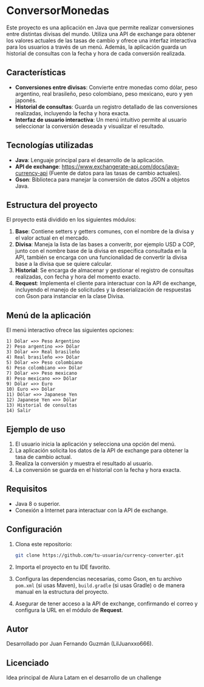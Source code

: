﻿# ConversorMonedas

Este proyecto es una aplicación en Java que permite realizar conversiones entre distintas divisas del mundo. Utiliza una API de exchange para obtener los valores actuales de las tasas de cambio y ofrece una interfaz interactiva para los usuarios a través de un menú. Además, la aplicación guarda un historial de consultas con la fecha y hora de cada conversión realizada.

## Características

- **Conversiones entre divisas**: Convierte entre monedas como dólar, peso argentino, real brasileño, peso colombiano, peso mexicano, euro y yen japonés.
- **Historial de consultas**: Guarda un registro detallado de las conversiones realizadas, incluyendo la fecha y hora exacta.
- **Interfaz de usuario interactiva**: Un menú intuitivo permite al usuario seleccionar la conversión deseada y visualizar el resultado.

## Tecnologías utilizadas

- **Java**: Lenguaje principal para el desarrollo de la aplicación.
- **API de exchange**: https://www.exchangerate-api.com/docs/java-currency-api (Fuente de datos para las tasas de cambio actuales).
- **Gson**: Biblioteca para manejar la conversión de datos JSON a objetos Java.

## Estructura del proyecto

El proyecto está dividido en los siguientes módulos:

1. **Base**: Contiene setters y getters comunes, con el nombre de la divisa y el valor actual en el mercado.
2. **Divisa**: Maneja la lista de las bases a converitr, por ejemplo USD a COP, junto con el nombre base de la divisa en específica consultada en la API, también se encarga con una funcionalidad de convertir la divisa base a la divisa que se quiere calcular.
3. **Historial**: Se encarga de almacenar y gestionar el registro de consultas realizadas, con fecha y hora del momento exacto.
4. **Request**: Implementa el cliente para interactuar con la API de exchange, incluyendo el manejo de solicitudes y la deserialización de respuestas con Gson para instanciar en la clase Divisa.

## Menú de la aplicación

El menú interactivo ofrece las siguientes opciones:

```text
1) Dólar =>> Peso Argentino
2) Peso argentino =>> Dólar
3) Dólar =>> Real brasileño
4) Real brasileño =>> Dólar
5) Dólar =>> Peso colombiano
6) Peso colombiano =>> Dólar
7) Dólar =>> Peso mexicano
8) Peso mexicano =>> Dólar
9) Dólar =>> Euro
10) Euro =>> Dólar
11) Dólar =>> Japanese Yen
12) Japanese Yen =>> Dólar
13) Historial de consultas
14) Salir
```

## Ejemplo de uso

1. El usuario inicia la aplicación y selecciona una opción del menú.
2. La aplicación solicita los datos de la API de exchange para obtener la tasa de cambio actual.
3. Realiza la conversión y muestra el resultado al usuario.
4. La conversión se guarda en el historial con la fecha y hora exacta.

## Requisitos

- Java 8 o superior.
- Conexión a Internet para interactuar con la API de exchange.

## Configuración

1. Clona este repositorio:

   ```bash
   git clone https://github.com/tu-usuario/currency-converter.git
   ```

2. Importa el proyecto en tu IDE favorito.
3. Configura las dependencias necesarias, como Gson, en tu archivo `pom.xml` (si usas Maven), `build.gradle` (si usas Gradle) o de manera manual en la estructura del proyecto.
4. Asegurar de tener acceso a la API de exchange, confirmando el correo y configura la URL en el módulo de **Request**.

## Autor

Desarrollado por Juan Fernando Guzmán (LilJuanxxo666).

## Licenciado

Idea principal de Alura Latam en el desarrollo de un challenge

